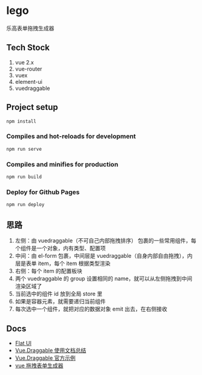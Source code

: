 # lego

乐高表单拖拽生成器

## Tech Stock

1. vue 2.x
2. vue-router
3. vuex
4. element-ui
5. vuedraggable

## Project setup

```
npm install
```

### Compiles and hot-reloads for development

```
npm run serve
```

### Compiles and minifies for production

```
npm run build
```

### Deploy for Github Pages

```
npm run deploy
```

## 思路

1. 左侧：由 vuedraggable（不可自己内部拖拽排序） 包裹的一些常用组件，每个组件是一个对象，内有类型、配置项
2. 中间：由 el-form 包裹，中间层是 vuedraggable（自身内部自由拖拽），内层是表单 item，每个 item 根据类型渲染
3. 右侧：每个 item 的配置板块
4. 两个 vuedraggable 的 group 设置相同的 name，就可以从左侧拖拽到中间渲染区域了
5. 当前选中的组件 id 放到全局 store 里
6. 如果是容器元素，就需要递归当前组件
7. 每次选中一个组件，就把对应的数据对象 emit 出去，在右侧接收

## Docs

- [Flat UI](https://designmodo.github.io/Flat-UI/)
- [Vue.Draggable 使用文档总结](https://juejin.cn/post/6844904150350692366)
- [Vue.Draggable 官方示例](https://sortablejs.github.io/Vue.Draggable/#/simple)
- [vue 拖拽表单生成器](https://juejin.cn/post/7065863860669906952)
